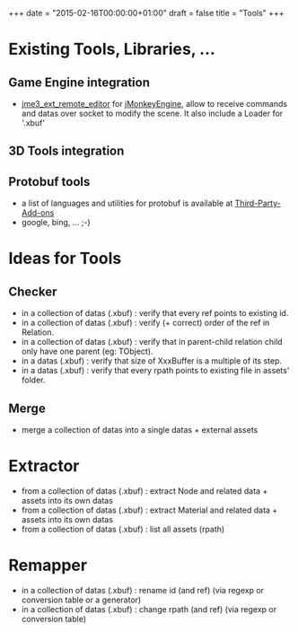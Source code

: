 +++
date = "2015-02-16T00:00:00+01:00"
draft = false
title = "Tools"
+++

# Existing Tools, Libraries, ...

## Game Engine integration

* [jme3_ext_remote_editor]() for [jMonkeyEngine](http://jmonkeyengine.org), allow to receive commands and datas over socket to modify the scene. It also include a Loader for '.xbuf'

## 3D Tools integration

## Protobuf tools

* a list of languages and utilities for protobuf is available at [Third-Party-Add-ons](https://github.com/google/protobuf/wiki/Third-Party-Add-ons)
* google, bing, ... ;-)

# Ideas for Tools

## Checker

* in a collection of datas (.xbuf) : verify that every ref points to existing id.
* in a collection of datas (.xbuf) : verify (+ correct) order of the ref in Relation.
* in a collection of datas (.xbuf) : verify that in parent-child relation child only have one parent (eg: TObject).
* in a datas (.xbuf) : verify that size of XxxBuffer is a multiple of its step.
* in a datas (.xbuf) : verify that every rpath points to existing file in assets' folder.

## Merge

* merge a collection of datas into a single datas + external assets

# Extractor

* from a collection of datas (.xbuf) : extract Node and related data + assets into its own datas
* from a collection of datas (.xbuf) : extract Material and related data + assets into its own datas
* from a collection of datas (.xbuf) : list all assets (rpath)

# Remapper

* in a collection of datas (.xbuf) : rename id (and ref) (via regexp or conversion table or a generator)
* in a collection of datas (.xbuf) : change rpath (and ref) (via regexp or conversion table)
